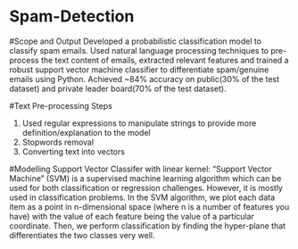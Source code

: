 # Spam-Detection

#Scope and Output
Developed a probabilistic classification model to classify spam emails. Used natural language processing techniques to pre-process the text content of emails, extracted relevant features and trained a robust support vector machine classifier to differentiate spam/genuine emails using Python. Achieved ~84% accuracy on public(30% of the test dataset) and private leader board(70% of the test dataset).

#Text Pre-processing Steps
1. Used regular expressions to manipulate strings to provide more definition/explanation to the model
2. Stopwords removal
3. Converting text into vectors 

#Modelling
Support Vector Classifer with linear kernel:
“Support Vector Machine” (SVM) is a supervised machine learning algorithm which can be used for both classification or regression challenges. However, it is mostly used in classification problems. In the SVM algorithm, we plot each data item as a point in n-dimensional space (where n is a number of features you have) with the value of each feature being the value of a particular coordinate. Then, we perform classification by finding the hyper-plane that differentiates the two classes very well.
